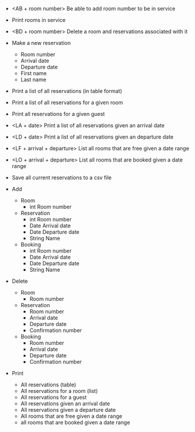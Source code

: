 - <AB + room number> Be able to add room number to be in service
- <BL> Print rooms in service
- <BD + room number> Delete a room and reservations associated with it
- <NR> Make a new reservation
    - Room number
    - Arrival date
    - Departure date
    - First name
    - Last name
- <RL> Print a list of all reservations (in table format)
- <RB> Print a list of all reservations for a given room
- <RC> Print all reservations for a given guest
- <LA + date> Print a list of all reservations given an arrival date
- <LD + date> Print a list of all reservations given an departure date
- <LF + arrival + departure> List all rooms that are free given a date range
- <LO + arrival + departure> List all rooms that are booked given a date range
- <SR> Save all current reservations to a csv file

- Add
    - Room
        - int Room number
    - Reservation
        - int Room number
        - Date Arrival date
        - Date Departure date
        - String Name
    - Booking
        - int Room number
        - Date Arrival date
        - Date Departure date
        - String Name
- Delete
    - Room
        - Room number
    - Reservation
        - Room number
        - Arrival date
        - Departure date
        - Confirmation number
    - Booking
        - Room number
        - Arrival date
        - Departure date
        - Confirmation number
- Print
    - All reservations (table)
    - All reservations for a room (list)
    - All reservations for a guest
    - All reservations given an arrival date
    - All reservations given a departure date
    - All rooms that are free given a date range
    - all rooms that are booked given a date range
